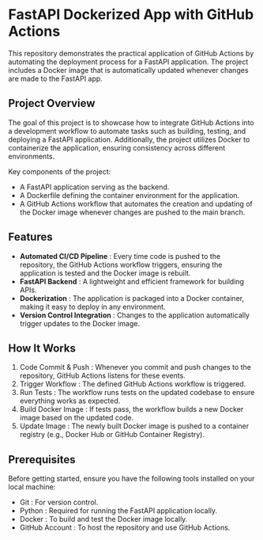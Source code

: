 # FastAPI Dockerized App with GitHub Actions
This repository demonstrates the practical application of GitHub Actions by automating the deployment process for a FastAPI application. The project includes a Docker image that is automatically updated whenever changes are made to the FastAPI app.

## Project Overview
The goal of this project is to showcase how to integrate GitHub Actions into a development workflow to automate tasks such as building, testing, and deploying a FastAPI application. Additionally, the project utilizes Docker to containerize the application, ensuring consistency across different environments.

Key components of the project:
- A FastAPI application serving as the backend.
- A Dockerfile defining the container environment for the application.
- A GitHub Actions workflow that automates the creation and updating of the Docker image whenever changes are pushed to the main branch.

## Features
- **Automated CI/CD Pipeline** : Every time code is pushed to the repository, the GitHub Actions workflow triggers, ensuring the application is tested and the Docker image is rebuilt.
- **FastAPI Backend** : A lightweight and efficient framework for building APIs.
- **Dockerization** : The application is packaged into a Docker container, making it easy to deploy in any environment.
- **Version Control Integration** : Changes to the application automatically trigger updates to the Docker image.

## How It Works
1) Code Commit & Push : Whenever you commit and push changes to the repository, GitHub Actions listens for these events.
2) Trigger Workflow : The defined GitHub Actions workflow is triggered.
3) Run Tests : The workflow runs tests on the updated codebase to ensure everything works as expected.
4) Build Docker Image : If tests pass, the workflow builds a new Docker image based on the updated code.
5) Update Image : The newly built Docker image is pushed to a container registry (e.g., Docker Hub or GitHub Container Registry).

## Prerequisites
Before getting started, ensure you have the following tools installed on your local machine:
- Git : For version control.
- Python : Required for running the FastAPI application locally.
- Docker : To build and test the Docker image locally.
- GitHub Account : To host the repository and use GitHub Actions.